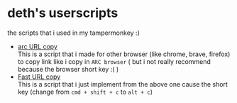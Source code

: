 # deth's userscripts

the scripts that i used in my tampermonkey :)

 - [arc URL copy](https://github.com/katzEco/legacy-code/raw/main/userscripts/arc-url-copy.user.js) <br /> This is a script that i made for other browser (like chrome, brave, firefox) to copy link like i copy in `ARC browser` ( but i not really recommend because the browser short key :( )
 - [Fast URL copy](https://github.com/katzEco/legacy-code/raw/main/userscripts/fast-url-copy.user.js) <br /> This is a script that i just implement from the above one cause the short key (change from `cmd + shift + c` to `alt + c`)